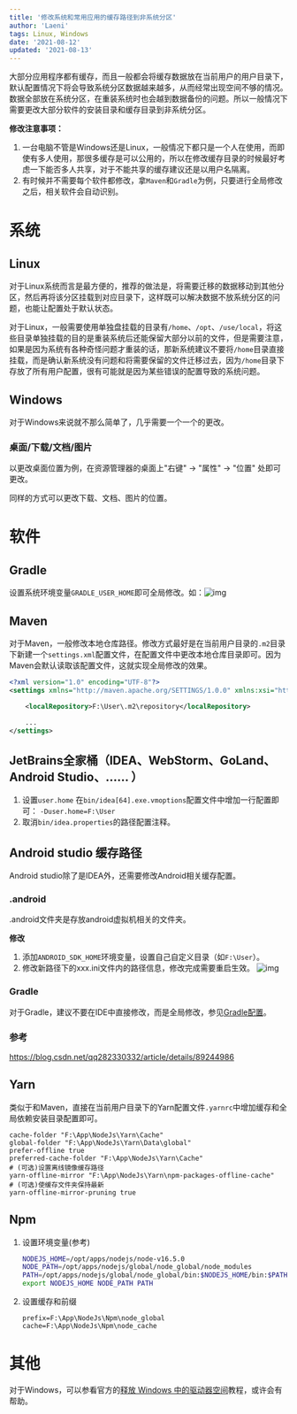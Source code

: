```yaml
---
title: '修改系统和常用应用的缓存路径到非系统分区'
author: 'Laeni'
tags: Linux, Windows
date: '2021-08-12'
updated: '2021-08-13'
---
```


大部分应用程序都有缓存，而且一般都会将缓存数据放在当前用户的用户目录下，默认配置情况下将会导致系统分区数据越来越多，从而经常出现空间不够的情况。数据全部放在系统分区，在重装系统时也会越到数据备份的问题。所以一般情况下需要更改大部分软件的安装目录和缓存目录到非系统分区。

**修改注意事项：**

1. 一台电脑不管是Windows还是Linux，一般情况下都只是一个人在使用，而即使有多人使用，那很多缓存是可以公用的，所以在修改缓存目录的时候最好考虑一下能否多人共享，对于不能共享的缓存建议还是以用户名隔离。
2. 有时候并不需要每个软件都修改，拿`Maven`和`Gradle`为例，只要进行全局修改之后，相关软件会自动识别。

# 系统

## Linux

对于Linux系统而言是最方便的，推荐的做法是，将需要迁移的数据移动到其他分区，然后再将该分区挂载到对应目录下，这样既可以解决数据不放系统分区的问题，也能让配置处于默认状态。

对于Linux，一般需要使用单独盘挂载的目录有`/home`、`/opt`、`/use/local`，将这些目录单独挂载的目的是重装系统后还能保留大部分以前的文件，但是需要注意，如果是因为系统有各种奇怪问题才重装的话，那新系统建议不要将`/home`目录直接挂载，而是确认新系统没有问题和将需要保留的文件迁移过去，因为`/home`目录下存放了所有用户配置，很有可能就是因为某些错误的配置导致的系统问题。

## Windows

对于Windows来说就不那么简单了，几乎需要一个一个的更改。

### 桌面/下载/文档/图片

以更改桌面位置为例，在资源管理器的桌面上"右键" -> "属性"  -> "位置" 处即可更改。

同样的方式可以更改下载、文档、图片的位置。

# 软件

## Gradle

设置系统环境变量`GRADLE_USER_HOME`即可全局修改。如：![img](https://pictures-1252266447.cos.ap-chengdu.myqcloud.com/blog/note/sys/modify-default-path/1.png)

## Maven

对于Maven，一般修改本地仓库路径。修改方式最好是在当前用户目录的`.m2`目录下新建一个`settings.xml`配置文件，在配置文件中更改本地仓库目录即可。因为Maven会默认读取该配置文件，这就实现全局修改的效果。

```xml
<?xml version="1.0" encoding="UTF-8"?>
<settings xmlns="http://maven.apache.org/SETTINGS/1.0.0" xmlns:xsi="http://www.w3.org/2001/XMLSchema-instance" xsi:schemaLocation="http://maven.apache.org/SETTINGS/1.0.0 http://maven.apache.org/xsd/settings-1.0.0.xsd">

    <localRepository>F:\User\.m2\repository</localRepository>

    ...
</settings>
```

## JetBrains全家桶（IDEA、WebStorm、GoLand、Android Studio、...... ）

1. 设置`user.home`
   在`bin/idea[64].exe.vmoptions`配置文件中增加一行配置即可：
   `-Duser.home=F:\User`
2. 取消`bin/idea.properties`的路径配置注释。

## Android studio 缓存路径

Android studio除了是IDEA外，还需要修改Android相关缓存配置。

### .android

.android文件夹是存放android虚拟机相关的文件夹。

**修改**

1. 添加`ANDROID_SDK_HOME`环境变量，设置自己自定义目录（如`F:\User`）。
2. 修改新路径下的xxx.ini文件内的路径信息，修改完成需要重启生效。
    ![img](https://pictures-1252266447.cos.ap-chengdu.myqcloud.com/blog/note/sys/modify-default-path/2.jpg)

### Gradle

对于Gradle，建议不要在IDE中直接修改，而是全局修改，参见[Gradle配置](#Gradle)。

### 参考

<https://blog.csdn.net/qq282330332/article/details/89244986>

## Yarn

类似于和Maven，直接在当前用户目录下的Yarn配置文件`.yarnrc`中增加缓存和全局依赖安装目录配置即可。

```
cache-folder "F:\App\NodeJs\Yarn\Cache"
global-folder "F:\App\NodeJs\Yarn\Data\global"
prefer-offline true
preferred-cache-folder "F:\App\NodeJs\Yarn\Cache"
# (可选)设置离线镜像缓存路径
yarn-offline-mirror "F:\App\NodeJs\Yarn\npm-packages-offline-cache"
# (可选)使缓存文件夹保持最新
yarn-offline-mirror-pruning true
```

## Npm

1. 设置环境变量(参考)

   ```bash
   NODEJS_HOME=/opt/apps/nodejs/node-v16.5.0
   NODE_PATH=/opt/apps/nodejs/global/node_global/node_modules
   PATH=/opt/apps/nodejs/global/node_global/bin:$NODEJS_HOME/bin:$PATH
   export NODEJS_HOME NODE_PATH PATH
   ```

2. 设置缓存和前缀

   ```
   prefix=F:\App\NodeJs\Npm\node_global
   cache=F:\App\NodeJs\Npm\node_cache
   ```


# 其他

对于Windows，可以参看官方的[释放 Windows 中的驱动器空间](https://support.microsoft.com/zh-cn/windows/%E9%87%8A%E6%94%BE-windows-%E4%B8%AD%E7%9A%84%E9%A9%B1%E5%8A%A8%E5%99%A8%E7%A9%BA%E9%97%B4-85529ccb-c365-490d-b548-831022bc9b32)教程，或许会有帮助。

